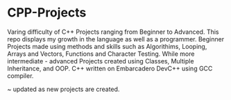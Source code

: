 # CPP-Projects

Varing difficulty of C++ Projects ranging from Beginner to Advanced. This repo displays my growth in the language as well as a programmer.
Beginner Projects made using methods and skills such as Algorithims, Looping, Arrays and Vectors, Functions and Character Testing. While more intermediate - advanced
Projects created using Classes, Multiple Inheritance, and OOP.
C++ written on Embarcadero DevC++ using GCC compiler.

~ updated as new projects are created.


